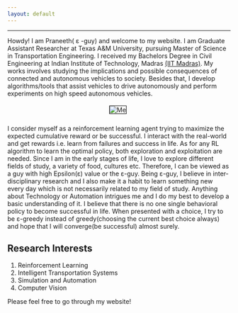 ```yaml
---
layout: default
---
```

<style>
.act_image {
  max-width:500px;
  max-height:500px;
  border: 1px solid black;
  margin: 5px 10px 10px 5px;
}
</style>
---
Howdy! I am Praneeth( &epsilon; -guy) and welcome to my website. I am Graduate Assistant Researcher at Texas A&M University, pursuing Master of Science in Transportation Engineering. I received my Bachelors Degree in Civil Engineering at Indian Institute of Technology, Madras [(IIT Madras)](http://www.iitm.ac.in/). My works involves studying the implications and possible consequences of connected and autonomous vehicles to society. Besides that, I develop algorithms/tools that assist vehicles to drive autonomously and perform experiments	on high speed autonomous vehicles.
<center>
<img class="act_image" src="/assets/pro_pic1.jpg" alt="Me">
</center>

I consider myself as a reinforcement learning agent trying to maximize the expected cumulative reward or be successful. I interact with the real-world and get rewards i.e. learn from failures and success in life.  As for any RL algorithm to learn the optimal policy, both exploration and exploitation are needed. Since I am in the early stages of life, I love to explore different fields of study, a variety of food, cultures etc. Therefore, I can be viewed as a guy with high Epsilon(&epsilon;) value or the &epsilon;-guy. Being &epsilon;-guy, I believe in inter-disciplinary research and I also make it a habit to learn something new every day which is not necessarily related to my field of study. Anything about Technology or Automation intrigues me and I do my best to develop a basic understanding of it. I believe that there is no one single behavioral policy to become successful in life. When presented with a choice, I try to be &epsilon;-greedy instead of greedy(choosing the current best choice always) and hope that I will converge(be successful) almost surely.


## Research Interests

1. Reinforcement Learning
2. Intelligent Transportation Systems
3. Simulation and Automation
4. Computer Vision

Please feel free to go through my website!
